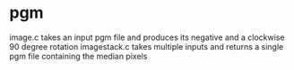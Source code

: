 # pgm
image.c takes an input pgm file and produces its negative and a clockwise 90 degree rotation
imagestack.c takes multiple inputs and returns a single pgm file containing the median pixels
